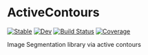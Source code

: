 # ActiveContours

[![Stable](https://img.shields.io/badge/docs-stable-blue.svg)](https://Dale-Black.github.io/ActiveContours.jl/stable)
[![Dev](https://img.shields.io/badge/docs-dev-blue.svg)](https://Dale-Black.github.io/ActiveContours.jl/dev)
[![Build Status](https://travis-ci.com/Dale-Black/ActiveContours.jl.svg?branch=master)](https://travis-ci.com/Dale-Black/ActiveContours.jl)
[![Coverage](https://codecov.io/gh/Dale-Black/ActiveContours.jl/branch/master/graph/badge.svg)](https://codecov.io/gh/Dale-Black/ActiveContours.jl)

Image Segmentation library via active contours
